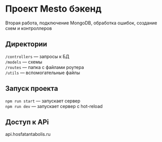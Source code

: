 # Проект Mesto бэкенд

Вторая работа, подключение MongoDB, обработка ошибок, создание схем и контроллеров

## Директории

`/controllers` — запросы к БД  
`/models` — схемы  
`/routes` — папка с файлами роутера  
`/utils` — вспомогательные файлы

## Запуск проекта

`npm run start` — запускает сервер  
`npm run dev` — запускает сервер с hot-reload

## Доступ к APi

api.hosfatantabolis.ru
